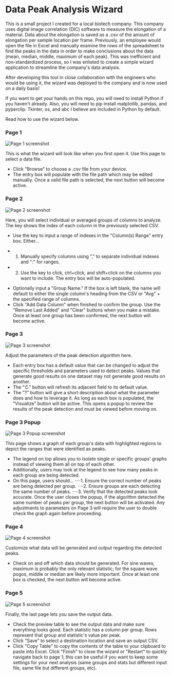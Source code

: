 # Data Peak Analysis Wizard

This is a small project I created for a local biotech company. This company uses digital image correlation (DIC) software to measure the elongation of a material. Data about the elongation is saved as a .csv of the amount of elongation per sample location per frame. Previously, an employee would open the file in Excel and manually examine the rows of the spreadsheet to find the peaks in the data in order to make conclusions about the data (mean, median, middle, maximum of each peak). This was inefficient and non-standardized process, so I was enlisted to create a simple wizard application to streamline the company's data analysis.

After developing this tool in close collaboration with the engineers who would be using it, the wizard was deployed to the company and is now used on a daily basis!

If you want to get your hands on this repo, you will need to install Python if you haven't already. Also, you will need to pip install matplotlib, pandas, and pyperclip. Tkinter, os, and abc I believe are included in Python by default.

Read how to use the wizard below.

### Page 1
![Page 1 screenshot](DICscreenshots/Page1.png)

This is what the wizard will look like when you first open it. Use this page to select a data file.
- Click "Browse" to choose a .csv file from your device.
- The entry box will populate with the file path which may be edited manually.
Once a valid file path is selected, the next button will become active.

### Page 2
![Page 2 screenshot](DICscreenshots/Page2.png)

Here, you will select individual or averaged groups of columns to analyze. The key shows the index of each column in the previously selected CSV.
- Use the key to input a range of indexes in the "Column(s) Range" entry box. Either...
* 1. Manually specify columns using "," to separate individual indexes and ":" for ranges.
* 2. Use the key to click, ctrl+click, and shift+click on the columns you want to include. The entry box will be auto-populated.
- Optionally input a "Group Name." If the box is left blank, the name will default to either the single column's heading from the CSV or "Avg" + the specified range of columns.
- Click "Add Data Column" when finished to confirm the group. Use the "Remove Last Added" and "Clear" buttons when you make a mistake.
Once at least one group has been confirmed, the next button will become active.

### Page 3
![Page 3 screenshot](DICscreenshots/Page3.png)

Adjust the parameters of the peak detection algorithm here.
- Each entry box has a default value that can be changed to adjust the specific thresholds and parameters used to detect peaks. Values that generate good results on one dataset may not generate good results on another.
- The "↻" button will refresh its adjacent field to its default value.
- The "?" button will give a short description about what the parameter does and how to leverage it.
As long as each box is populated, the "Visualize" button will be active. This opens a popup to review the results of the peak detection and must be viewed before moving on.

### Page 3 Popup
![Page 3 Popup screenshot](DICscreenshots/Page3Vis.png)

This page shows a graph of each group's data with highlighted regions to depict the ranges that were identified as peaks.
- The legend on top allows you to isolate single or specific groups' graphs instead of viewing them all on top of each other.
- Additionally, users may look at the legend to see how many peaks in each group are being detected.
- On this page, users should...
⋅⋅⋅⋅1. Ensure the correct number of peaks are being detected per group.
⋅⋅⋅⋅2. Ensure groups are each detecting the same number of peaks.
⋅⋅⋅⋅3. Verify that the detected peaks look accurate.
Once the user closes the popup, if the algorithm detected the same number of peaks per group, the next button will be activated. Any adjustments to parameters on Page 3 will require the user to double check the graph again before proceeding.

### Page 4
![Page 4 screenshot](DICscreenshots/Page4.png)

Customize what data will be generated and output regarding the detected peaks.
- Check on and off which data should be generated. For sine waves, maximum is probably the only relevant statistic; for the square wave pogos, middle or median are likely more important.
Once at least one box is checked, the next button will become active.

### Page 5
![Page 5 screenshot](DICscreenshots/Page5.png)

Finally, the last page lets you save the output data.
- Check the preview table to see the output data and make sure everything looks good. Each statistic has a column per group. Rows represent that group and statistic's value per peak.
- Click "Save" to select a destination location and save an output CSV.
- Click "Copy Table" to copy the contents of the table to your clipboard to paste into Excel.
Click "Finish" to close the wizard or "Restart" to quickly navigate back to page 1; this can be useful if you want to keep some settings for your next analysis (same groups and stats but different input file, same file but different groups, etc).
